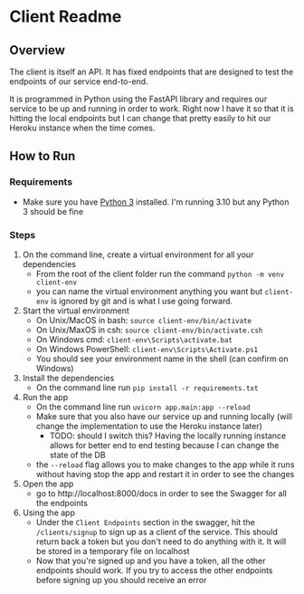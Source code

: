 # Client Readme
## Overview
The client is itself an API. It has fixed endpoints that are designed to test
the endpoints of our service end-to-end.

It is programmed in Python using the FastAPI library and requires our service to
be up and running in order to work. Right now I have it so that it is hitting
the local endpoints but I can change that pretty easily to hit our Heroku
instance when the time comes.

## How to Run

### Requirements
- Make sure you have [Python 3](https://www.python.org/downloads/) installed.
I'm running 3.10 but any Python 3 should be fine

### Steps
1. On the command line, create a virtual environment for all your dependencies
    - From the root of the client folder run the command 
    ```python -m venv client-env```
    - you can name the virtual environment anything you want but `client-env` is
    ignored by git and is what I use going forward.
2. Start the virtual environment
    - On Unix/MacOS in bash: `source client-env/bin/activate`
    - On Unix/MaxOS in csh: `source client-env/bin/activate.csh`
    - On Windows cmd: `client-env\Scripts\activate.bat`
    - On Windows PowerShell: `client-env\Scripts\Activate.ps1`
    - You should see your environment name in the shell (can confirm on Windows)
3. Install the dependencies
    - On the command line run `pip install -r requirements.txt`
4. Run the app
    - On the command line run `uvicorn app.main:app --reload`
    - Make sure that you also have our service up and running locally (will
    change the implementation to use the Heroku instance later)
        - TODO: should I switch this? Having the locally running instance
        allows for better end to end testing because I can change the state of
        the DB
    - the `--reload` flag allows you to make changes to the app while it runs
    without having stop the app and restart it in order to see the changes
5. Open the app
    - go to http://localhost:8000/docs in order to see the Swagger for all the
    endpoints
6. Using the app
    - Under the `Client Endpoints` section in the swagger, hit the
    `/clients/signup` to sign up as a client of the service. This should return
    back a token but you don't need to do anything with it. It will be stored in
    a temporary file on localhost
    - Now that you're signed up and you have a token, all the other endpoints
    should work. If you try to access the other endpoints before signing up you should receive an error